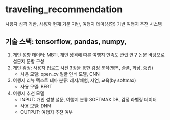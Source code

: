 # traveling_recommendation
사용자 성격 기반, 사용자 현재 기분 기반, 여행지 테마(성향) 기반 여행지 추천 시스템

## 기술 스택: tensorflow, pandas, numpy,
1. 개인 성향 데이터: MBTI, 개인 성격에 따른 여행지 만족도 관련 연구 논문 바탕으로 설문지 문항 구성
2. 개인 감정: 사용자 업로드 사진 3장을 통한 감정 분석(행복, 슬픔, 화남, 중립)
   - 사용 모델: open_cv 얼굴 인식 모델, CNN
4. 여행지 리뷰 텍스트 테마 분류: 레저/체험, 자연, 교육(by softmax)
   - 사용 모델: BERT
5. 여행지 추천 모델
    - INPUT: 개인 성향 설문, 여행지 분류 SOFTMAX DB, 감정 라벨링 데이터
    - 사용 모델: DNN
    - OUTPUT: 여행지 추천 여부
